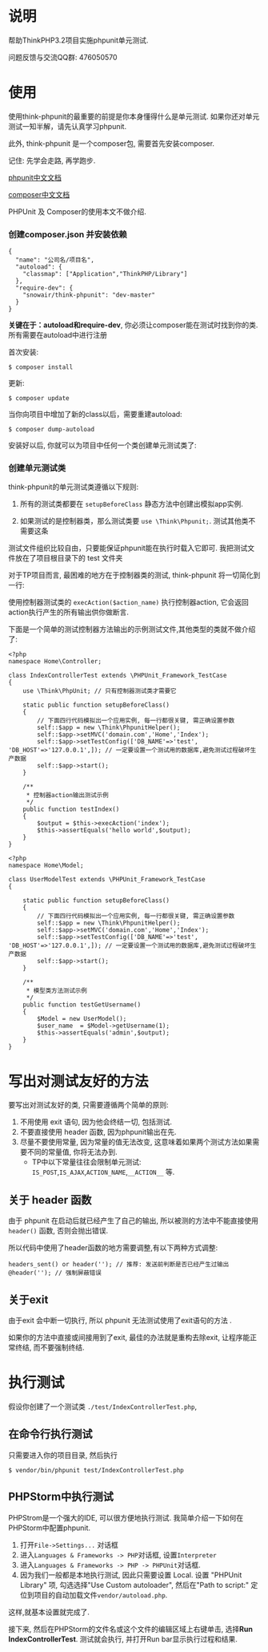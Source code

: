 # 说明

帮助ThinkPHP3.2项目实施phpunit单元测试.

问题反馈与交流QQ群: 476050570

# 使用

使用think-phpunit的最重要的前提是你本身懂得什么是单元测试. 如果你还对单元测试一知半解，请先认真学习phpunit.

此外, think-phpunit 是一个composer包, 需要首先安装composer.

记住: 先学会走路, 再学跑步.

[phpunit中文文档](https://phpunit.de/manual/current/zh_cn/index.html)

[composer中文文档](http://www.kancloud.cn/thinkphp/composer)

PHPUnit 及 Composer的使用本文不做介绍.

### 创建composer.json 并安装依赖

```
{
  "name": "公司名/项目名",
  "autoload": {
    "classmap": ["Application","ThinkPHP/Library"]
  },
  "require-dev": {
    "snowair/think-phpunit": "dev-master"
  }
}
```

**关键在于：autoload和require-dev**, 你必须让composer能在测试时找到你的类. 所有需要在autoload中进行注册

首次安装:

```
$ composer install
```

更新:

```
$ composer update
```

当你向项目中增加了新的class以后，需要重建autoload:

```
$ composer dump-autoload
```

安装好以后, 你就可以为项目中任何一个类创建单元测试类了:

### 创建单元测试类

think-phpunit的单元测试类遵循以下规则:

1. 所有的测试类都要在 `setupBeforeClass` 静态方法中创建出模拟app实例.

2. 如果测试的是控制器类，那么测试类要 `use \Think\Phpunit;`. 测试其他类不需要这条

测试文件组织比较自由，只要能保证phpunit能在执行时载入它即可. 我把测试文件放在了项目根目录下的 test 文件夹

对于TP项目而言, 最困难的地方在于控制器类的测试, think-phpunit 将一切简化到一行:

使用控制器测试类的 `execAction($action_name)` 执行控制器action, 它会返回action执行产生的所有输出供你做断言.

下面是一个简单的测试控制器方法输出的示例测试文件,其他类型的类就不做介绍了:

```
<?php
namespace Home\Controller;

class IndexControllerTest extends \PHPUnit_Framework_TestCase
{
    use \Think\PhpUnit; // 只有控制器测试类才需要它

    static public function setupBeforeClass()
    {
        // 下面四行代码模拟出一个应用实例, 每一行都很关键, 需正确设置参数
        self::$app = new \Think\PhpunitHelper();
        self::$app->setMVC('domain.com','Home','Index');
        self::$app->setTestConfig(['DB_NAME'=>'test', 'DB_HOST'=>'127.0.0.1',]); // 一定要设置一个测试用的数据库,避免测试过程破坏生产数据
        self::$app->start();
    }

    /**
     * 控制器action输出测试示例
     */
    public function testIndex()
    {
        $output = $this->execAction('index');
        $this->assertEquals('hello world',$output);
    }
}
```

```
<?php
namespace Home\Model;

class UserModelTest extends \PHPUnit_Framework_TestCase
{

    static public function setupBeforeClass()
    {
        // 下面四行代码模拟出一个应用实例, 每一行都很关键, 需正确设置参数
        self::$app = new \Think\PhpunitHelper();
        self::$app->setMVC('domain.com','Home','Index');
        self::$app->setTestConfig(['DB_NAME'=>'test', 'DB_HOST'=>'127.0.0.1',]); // 一定要设置一个测试用的数据库,避免测试过程破坏生产数据
        self::$app->start();
    }

    /**
     * 模型类方法测试示例
     */
    public function testGetUsername()
    {
        $Model = new UserModel();
        $user_name  = $Model->getUsername(1);
        $this->assertEquals('admin',$output);
    }
}
```

# 写出对测试友好的方法

要写出对测试友好的类, 只需要遵循两个简单的原则:

1. 不用使用 exit 语句, 因为他会终结一切, 包括测试.
2. 不要直接使用 header 函数, 因为phpunit输出在先.
3. 尽量不要使用常量, 因为常量的值无法改变, 这意味着如果两个测试方法如果需要不同的常量值, 你将无法办到.
    * TP中以下常量往往会限制单元测试: `IS_POST`,`IS_AJAX`,`ACTION_NAME`,`__ACTION__` 等.

## 关于 header 函数

由于 phpunit 在启动后就已经产生了自己的输出, 所以被测的方法中不能直接使用 `header()` 函数, 否则会抛出错误. 

所以代码中使用了header函数的地方需要调整,有以下两种方式调整:

```
headers_sent() or header(''); // 推荐: 发送前判断是否已经产生过输出
@header(''); // 强制屏蔽错误
```

## 关于exit

由于exit 会中断一切执行, 所以 phpunit 无法测试使用了exit语句的方法 . 
 
如果你的方法中直接或间接用到了exit, 最佳的办法就是重构去除exit, 让程序能正常终结, 而不要强制终结.

# 执行测试 

假设你创建了一个测试类 `./test/IndexControllerTest.php`,

## 在命令行执行测试

只需要进入你的项目目录, 然后执行

```
$ vendor/bin/phpunit test/IndexControllerTest.php 
```

## PHPStorm中执行测试

PHPStrom是一个强大的IDE, 可以很方便地执行测试. 我简单介绍一下如何在PHPStorm中配置phpunit.

1. 打开`File->Settings...` 对话框
2. 进入`Languages & Frameworks -> PHP`对话框, 设置`Interpreter`
2. 进入`Languages & Frameworks -> PHP -> PHPUnit`对话框.
3. 因为我们一般都是本地执行测试, 因此只需要设置 Local. 设置 "PHPUnit Library" 项, 勾选选择"Use Custom autoloader", 然后在"Path to script:" 定位到项目的自动加载文件`vendor/autoload.php`.

这样,就基本设置就完成了.

接下来,  然后在PHPStorm的文件名或这个文件的编辑区域上右键单击, 选择**Run IndexControllerTest**. 测试就会执行, 并打开Run bar显示执行过程和结果.
